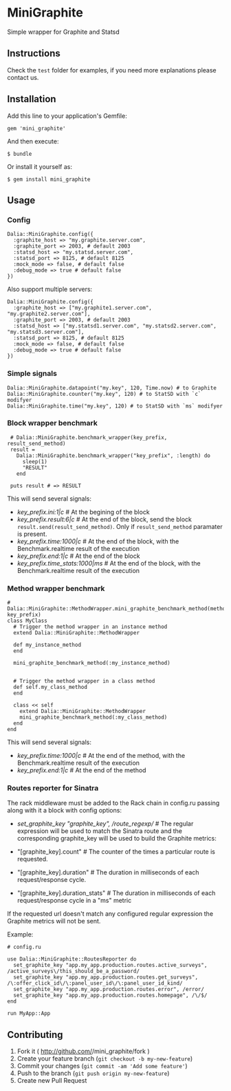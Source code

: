 # MiniGraphite

Simple wrapper for Graphite and Statsd

## Instructions

Check the `test` folder for examples, if you need more explanations please contact us.

## Installation

Add this line to your application's Gemfile:

    gem 'mini_graphite'

And then execute:

    $ bundle

Or install it yourself as:

    $ gem install mini_graphite

## Usage

### Config

    Dalia::MiniGraphite.config({
      :graphite_host => "my.graphite.server.com",
      :graphite_port => 2003, # default 2003
      :statsd_host => "my.statsd.server.com",
      :statsd_port => 8125, # default 8125
      :mock_mode => false, # default false
      :debug_mode => true # default false
    })

Also support multiple servers:

    Dalia::MiniGraphite.config({
      :graphite_host => ["my.graphite1.server.com", "my.graphite2.server.com"],
      :graphite_port => 2003, # default 2003
      :statsd_host => ["my.statsd1.server.com", "my.statsd2.server.com", "my.statsd3.server.com"],
      :statsd_port => 8125, # default 8125
      :mock_mode => false, # default false
      :debug_mode => true # default false
    })

### Simple signals

    Dalia::MiniGraphite.datapoint("my.key", 120, Time.now) # to Graphite
    Dalia::MiniGraphite.counter("my.key", 120) # to StatSD with `c` modifyer
    Dalia::MiniGraphite.time("my.key", 120) # to StatSD with `ms` modifyer

### Block wrapper benchmark

     # Dalia::MiniGraphite.benchmark_wrapper(key_prefix, result_send_method)
     result =
       Dalia::MiniGraphite.benchmark_wrapper("key_prefix", :length) do
         sleep(1)
         "RESULT"
       end

     puts result # => RESULT

This will send several signals:

- *key_prefix.ini:1|c*            # At the begining of the block
- *key_prefix.result:6|c*         # At the end of the block, send the block `result.send(result_send_method)`. Only if `result_send_method` paramater is present.
- *key_prefix.time:1000|c*        # At the end of the block, with the Benchmark.realtime result of the execution
- *key_prefix.end:1|c*            # At the end of the block
- *key_prefix.time_stats:1000|ms* # At the end of the block, with the Benchmark.realtime result of the execution

### Method wrapper benchmark

    # Dalia::MiniGraphite::MethodWrapper.mini_graphite_benchmark_method(method_name, key_prefix)
    class MyClass
      # Trigger the method wrapper in an instance method
      extend Dalia::MiniGraphite::MethodWrapper

      def my_instance_method
      end

      mini_graphite_benchmark_method(:my_instance_method)


      # Trigger the method wrapper in a class method
      def self.my_class_method
      end

      class << self
        extend Dalia::MiniGraphite::MethodWrapper
        mini_graphite_benchmark_method(:my_class_method)
      end
    end

This will send several signals:

- *key_prefix.time:1000|c*        # At the end of the method, with the Benchmark.realtime result of the execution
- *key_prefix.end:1|c*            # At the end of the method

### Routes reporter for Sinatra

The rack middleware must be added to the Rack chain in config.ru passing along with it a block with  config options:

- *set_graphite_key "graphite_key", /route_regexp/*   #  The regular expression will be used to match the Sinatra route and the corresponding graphite_key will be used to build the Graphite metrics:

- "[graphite\_key].count"           # The counter of the times a particular route is requested.
- "[graphite\_key].duration"        # The duration in milliseconds of each request/response cycle.
- "[graphite\_key].duration\_stats" # The duration in milliseconds of each request/response cycle in a "ms" metric

If the requested url doesn't match any configured regular expression the Graphite metrics will not be sent.

Example:

    # config.ru

    use Dalia::MiniGraphite::RoutesReporter do
      set_graphite_key "app.my_app.production.routes.active_surveys", /active_surveys\/this_should_be_a_password/
      set_graphite_key "app.my_app.production.routes.get_surveys", /\:offer_click_id\/\:panel_user_id\/\:panel_user_id_kind/
      set_graphite_key "app.my_app.production.routes.error", /error/
      set_graphite_key "app.my_app.production.routes.homepage", /\/$/
    end

    run MyApp::App

## Contributing

1. Fork it ( http://github.com/<my-github-username>/mini_graphite/fork )
2. Create your feature branch (`git checkout -b my-new-feature`)
3. Commit your changes (`git commit -am 'Add some feature'`)
4. Push to the branch (`git push origin my-new-feature`)
5. Create new Pull Request
